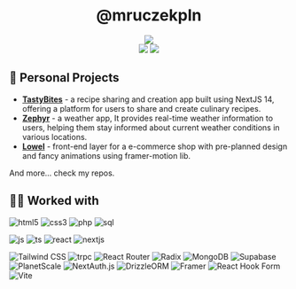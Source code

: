 <div id="header" align="center">
<h1>@mruczekpln</h1>
  <div id="badges">
    <a href="https://mruczek-pln.vercel.app">
      <img src="https://img.shields.io/badge/port-folio-white?style=for-the-badge&logo=counterstrike&logoColor=white&labelColor=black" />
    </a>
    <br>
    <img src="https://img.shields.io/badge/@mruczekpln-white?style=for-the-badge&logo=discord&logoColor=white&labelColor=black" />
    <a href="https://twitter.com/mruczekpln">
      <img src="https://img.shields.io/badge/twitter-white?style=for-the-badge&logo=x&logoColor=white&labelColor=black" />
    </a>
  </div>
</div>

## 🧱 Personal Projects

- [<ins>**TastyBites**</ins>](https://github.com/mruczekpln/tastybites) - a recipe sharing and creation app built using NextJS 14, offering a platform for users to share and create culinary recipes.
- [<ins>**Zephyr**</ins>](https://github.com/mruczekpln/zephyr) - a weather app, It provides real-time weather information to users, helping them stay informed about current weather conditions in various locations.
- [<ins>**Lowel**</ins>](https://github.com/mruczekpln/lowel) - front-end layer for a e-commerce shop with pre-planned design and fancy animations using framer-motion lib.

And more... check my repos.

## 🕵️‍♂️ Worked with

![html5](https://img.shields.io/badge/HTML5-E34F26?style=for-the-badge&logo=html5&logoColor=white)
![css3](https://img.shields.io/badge/CSS3-1572B6?style=for-the-badge&logo=css3&logoColor=white)
![php](https://img.shields.io/badge/PHP-777BB4?style=for-the-badge&logo=php&logoColor=white)
![sql](https://img.shields.io/badge/SEQUEL-4479A1?style=for-the-badge&logo=mysql&logoColor=white)

![js](https://img.shields.io/badge/javascript-yellow?style=for-the-badge&logo=javascript&logoColor=white)
![ts](https://img.shields.io/badge/typescript-darkblue?style=for-the-badge&logo=typescript&logoColor=white)
![react](https://img.shields.io/badge/react-blue?style=for-the-badge&logo=react&logoColor=white)
![nextjs](https://img.shields.io/badge/nextjs-black?style=for-the-badge&logo=nextdotjs)

![Tailwind CSS](https://img.shields.io/badge/tailwindcss-38B2AC?style=for-the-badge&logo=tailwind-css&logoColor=white)
![trpc](https://img.shields.io/badge/trpc-blue?style=for-the-badge&logo=trpc&logoColor=white)
![React Router](https://img.shields.io/badge/reactrouter-CA4245?style=for-the-badge&logo=react-router&logoColor=white)
![Radix](https://img.shields.io/badge/radixui-000000?style=for-the-badge&logo=radixui)
![MongoDB](https://img.shields.io/badge/mongodb-47A248?style=for-the-badge&logo=mongodb&logoColor=white)
![Supabase](https://img.shields.io/badge/supabase-0044FF?style=for-the-badge&logo=supabase&logoColor=white)
![PlanetScale](https://img.shields.io/badge/planetscale-black?style=for-the-badge&logo=planetscale)
![NextAuth.js](https://img.shields.io/badge/nextauth-purple?style=for-the-badge&logo=nextdotjs&logoColor=white)
![DrizzleORM](https://img.shields.io/badge/drizzleorm-C5F74F?style=for-the-badge&logo=drizzle&logoColor=black)
![Framer](https://img.shields.io/badge/framer-0055FF?style=for-the-badge&logo=framer&logoColor=white)
![React Hook Form](https://img.shields.io/badge/reacthookform-EC5990?style=for-the-badge&logo=react&logoColor=white)
![Vite](https://img.shields.io/badge/vite-646CFF?style=for-the-badge&logo=vite&logoColor=white)
